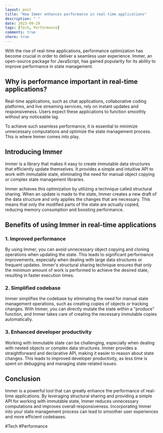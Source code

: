 ```yaml
---
layout: post
title: "How Immer enhances performance in real-time applications"
description: " "
date: 2023-09-29
tags: [Tech, Performance]
comments: true
share: true
---
```


With the rise of real-time applications, performance optimization has become crucial in order to deliver a seamless user experience. Immer, an open-source package for JavaScript, has gained popularity for its ability to improve performance in state management.

## Why is performance important in real-time applications?

Real-time applications, such as chat applications, collaborative coding platforms, and live streaming services, rely on instant updates and responsiveness. Users expect these applications to function smoothly without any noticeable lag.

To achieve such seamless performance, it is essential to minimize unnecessary computations and optimize the state management process. This is where Immer comes into play.

## Introducing Immer

Immer is a library that makes it easy to create immutable data structures that efficiently update themselves. It provides a simple and intuitive API to work with immutable state, eliminating the need for manual object copying or complex state management libraries.

Immer achieves this optimization by utilizing a technique called structural sharing. When an update is made to the state, Immer creates a new draft of the data structure and only applies the changes that are necessary. This means that only the modified parts of the state are actually copied, reducing memory consumption and boosting performance.

## Benefits of using Immer in real-time applications

### 1. Improved performance

By using Immer, you can avoid unnecessary object copying and cloning operations when updating the state. This leads to significant performance improvements, especially when dealing with large data structures or frequent updates. Immer's structural sharing technique ensures that only the minimum amount of work is performed to achieve the desired state, resulting in faster execution times.

### 2. Simplified codebase

Immer simplifies the codebase by eliminating the need for manual state management operations, such as creating copies of objects or tracking changes. With Immer, you can directly mutate the state within a "produce" function, and Immer takes care of creating the necessary immutable copies automatically.

### 3. Enhanced developer productivity

Working with immutable state can be challenging, especially when dealing with nested objects or complex data structures. Immer provides a straightforward and declarative API, making it easier to reason about state changes. This leads to improved developer productivity, as less time is spent on debugging and managing state-related issues.

## Conclusion

Immer is a powerful tool that can greatly enhance the performance of real-time applications. By leveraging structural sharing and providing a simple API for working with immutable state, Immer reduces unnecessary computations and improves overall responsiveness. Incorporating Immer into your state management process can lead to smoother user experiences and more efficient codebases.

#Tech #Performance